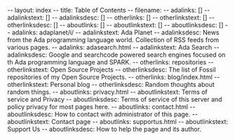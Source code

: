 -- layout: index
-- title: Table of Contents
-- filename:
-- adalinks: []
-- adalinkstext: []
-- adalinksdesc: []
-- otherlinks: []
-- otherlinkstext: []
-- otherlinksdesc: []
-- aboutlinks: []
-- aboutlinkstext: []
-- aboutlinksdesc: []
-- adalinks: adaplanet/i/
-- adalinkstext: Ada Planet
-- adalinksdesc: News from the Ada programming language world. Collection of RSS feeds from various pages.
-- adalinks: adasearch.html
-- adalinkstext: Ada Search
-- adalinksdesc: Google and searchcode powered search engines focused on th Ada programming language and SPARK.
-- otherlinks: repositories
-- otherlinkstext: Open Source Projects
-- otherlinksdesc: The list of Fossil repositories of my Open Source Projects.
-- otherlinks: blog/index.html
-- otherlinkstext: Personal blog
-- otherlinksdesc: Random thoughts about random things.
-- aboutlinks: privacy.html
-- aboutlinkstext: Terms of service and Privacy
-- aboutlinksdesc: Terms of service of this server and policy privacy for most pages here.
-- aboutlinks: contact.html
-- aboutlinksdesc: How to contact with administrator of this page.
-- aboutlinkstext: Contact page
-- aboutlinks: supportus.html
-- aboutlinkstext: Support Us
-- aboutlinksdesc: How to help the page and its author.
